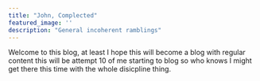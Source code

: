 ```yaml
---
title: "John, Complected"
featured_image: ''
description: "General incoherent ramblings"
---
```

Welcome to this blog, at least I hope this will become a blog with regular content this will be attempt 10 of me starting to blog so who knows I might get there this time with the whole disicpline thing.